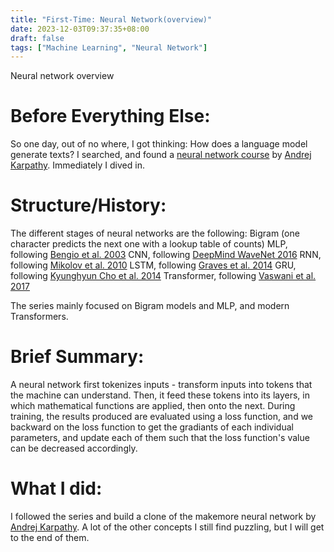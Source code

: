 ```yaml
---
title: "First-Time: Neural Network(overview)"
date: 2023-12-03T09:37:35+08:00
draft: false
tags: ["Machine Learning", "Neural Network"]
---
```


Neural network overview
<!--more-->

# Before Everything Else:
So one day, out of no where, I got thinking: How does a language model generate texts? I searched, and found a [neural network course](https://www.youtube.com/playlist?list=PLAqhIrjkxbuWI23v9cThsA9GvCAUhRvKZ) by [Andrej Karpathy](https://karpathy.ai/). Immediately I dived in.

# Structure/History:
The different stages of neural networks are the following:
Bigram (one character predicts the next one with a lookup table of counts)
MLP, following [Bengio et al. 2003](https://www.jmlr.org/papers/volume3/bengio03a/bengio03a.pdf)
CNN, following [DeepMind WaveNet 2016](https://arxiv.org/abs/1609.03499)
RNN, following [Mikolov et al. 2010](https://www.fit.vutbr.cz/research/groups/speech/publi/2010/mikolov_interspeech2010_IS100722.pdf)
LSTM, following [Graves et al. 2014](https://arxiv.org/abs/1308.0850)
GRU, following [Kyunghyun Cho et al. 2014](https://arxiv.org/abs/1409.1259)
Transformer, following [Vaswani et al. 2017](https://arxiv.org/abs/1706.03762)

The series mainly focused on Bigram models and MLP, and modern Transformers.

# Brief Summary:
A neural network first tokenizes inputs - transform inputs into tokens that the machine can understand. Then, it feed these tokens into its layers, in which mathematical functions are applied, then onto the next. During training, the results produced are evaluated using a loss function, and we backward on the loss function to get the gradiants of each individual parameters, and update each of them such that the loss function's value can be decreased accordingly.

# What I did:
I followed the series and build a clone of the makemore neural network by [Andrej Karpathy](https://karpathy.ai/). A lot of the other concepts I still find puzzling, but I will get to the end of them.
